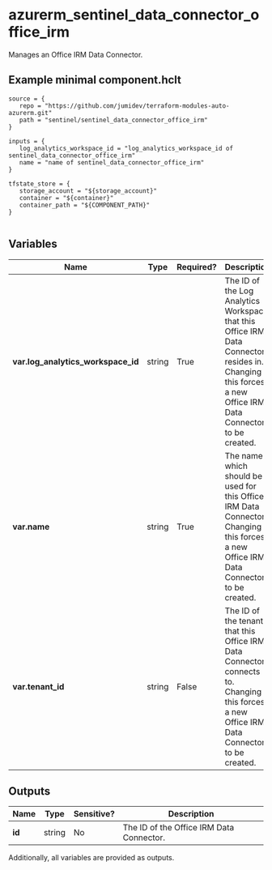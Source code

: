 # azurerm_sentinel_data_connector_office_irm

Manages an Office IRM Data Connector.

## Example minimal component.hclt

```hcl
source = {
   repo = "https://github.com/jumidev/terraform-modules-auto-azurerm.git" 
   path = "sentinel/sentinel_data_connector_office_irm" 
}

inputs = {
   log_analytics_workspace_id = "log_analytics_workspace_id of sentinel_data_connector_office_irm" 
   name = "name of sentinel_data_connector_office_irm" 
}

tfstate_store = {
   storage_account = "${storage_account}" 
   container = "${container}" 
   container_path = "${COMPONENT_PATH}" 
}


```

## Variables

| Name | Type | Required? |  Description |
| ---- | ---- | --------- |  ----------- |
| **var.log_analytics_workspace_id** | string | True | The ID of the Log Analytics Workspace that this Office IRM Data Connector resides in. Changing this forces a new Office IRM Data Connector to be created. | 
| **var.name** | string | True | The name which should be used for this Office IRM Data Connector. Changing this forces a new Office IRM Data Connector to be created. | 
| **var.tenant_id** | string | False | The ID of the tenant that this Office IRM Data Connector connects to. Changing this forces a new Office IRM Data Connector to be created. | 



## Outputs

| Name | Type | Sensitive? | Description |
| ---- | ---- | --------- | --------- |
| **id** | string | No  | The ID of the Office IRM Data Connector. | 

Additionally, all variables are provided as outputs.
